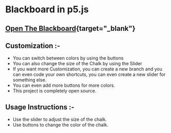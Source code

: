 # Blackboard in p5.js 

## [Open The Blackboard](https://samyakbambole.github.io/p5.js-Blackboard/public/index.html){target="_blank"}

## Customization :- 
* You can switch between colors by using the buttons 
* You can also change the size of the Chalk by using the Slider 
* If you want more Customization, you can create a new branch and you can even code your own shortcuts, you can even create a new slider for something else.
* You can even add more buttons for more colors.  
* This project is completely open source. 

## Usage Instructions :- 
* Use the slider to adjust the size of the chalk. 
* Use buttons to change the color of the chalk. 